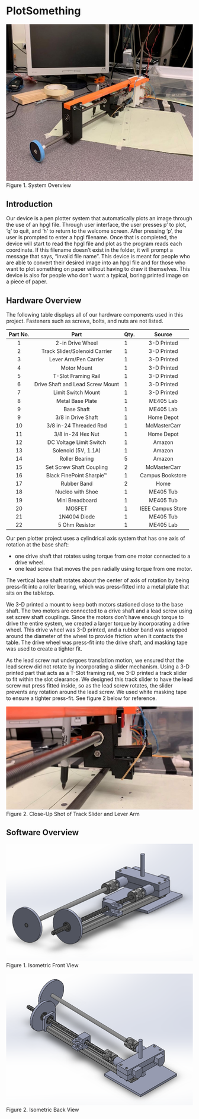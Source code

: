# PlotSomething

![alt text](System_Overview.jpg)
Figure 1. System Overview

## Introduction

Our device is a pen plotter system that automatically plots an image through the use of an hpgl file. Through user interface, the 
user presses p’ to plot, ‘q’ to quit, and ‘h’ to return to the welcome screen. After pressing ‘p’, the user is prompted to enter 
a hpgl filename. Once that is completed, the device will start to read the hpgl file and plot as the program reads each coordinate. 
If this filename doesn’t exist in the folder, it will prompt a message that says, “invalid file name”. This device is meant for people 
who are able to convert their desired image into an hpgl file and for those who want to plot something on paper without having to draw 
it themselves. This device is also for people who don’t want a typical, boring printed image on a piece of paper.

## Hardware Overview

The following table displays all of our hardware components used in this project. Fasteners such as screws, bolts, and nuts are not listed.

| Part No.  | Part                              |  Qty. | Source            |
|:---------:|:---------------------------------:|:------|:-----------------:|
|    1      | 2-in Drive Wheel                  |   1   | 3-D Printed       |
|    2      | Track Slider/Solenoid Carrier     |   1   | 3-D Printed       |
|    3      | Lever Arm/Pen Carrier             |   1   | 3-D Printed       |
|    4      | Motor Mount                       |   1   | 3-D Printed       |
|    5      | T-Slot Framing Rail               |   1   | 3-D Printed       | 
|    6      | Drive Shaft and Lead Screw Mount  |   1   | 3-D Printed       |
|    7      | Limit Switch Mount                |   1   | 3-D Printed       | 
|    8      | Metal Base Plate                  |   1   | ME405 Lab         |
|    9      | Base Shaft                        |   1   | ME405 Lab         |
|    9      | 3/8 in Drive Shaft                |   1   | Home Depot        |
|    10     | 3/8 in-24 Threaded Rod            |   1   | McMasterCarr      |
|    11     | 3/8 in-24 Hex Nut                 |   1   | Home Depot        |
|    12     | DC Voltage Limit Switch           |   1   | Amazon            |
|    13     | Solenoid (5V, 1.1A)               |   1   | Amazon            |
|    14     | Roller Bearing                    |   5   | Amazon            |
|    15     | Set Screw Shaft Coupling          |   2   | McMasterCarr      |
|    16     | Black FinePoint Sharpie&trade;    |   1   | Campus Bookstore  |
|    17     | Rubber Band                       |   2   | Home              |
|    18     | Nucleo with Shoe	                |   1   | ME405 Tub         |
|    19     | Mini Breadboard	                |   1   | ME405 Tub         |
|    20     | MOSFET	                        |   1   | IEEE Campus Store |
|    21     | 1N4004 Diode	                |   1   | ME405 Tub         |
|    22     | 5 Ohm Resistor                    |   1   | ME405 Lab         |

Our pen plotter project uses a cylindrical axis system that has one axis of rotation at the base shaft:
- one drive shaft that rotates using torque from one motor connected to a drive wheel.
- one lead screw that moves the pen radially using torque from one motor.

The vertical base shaft rotates about the center of axis of rotation by being press-fit into a roller bearing, 
which was press-fitted into a metal plate that sits on the tabletop.

We 3-D printed a mount to keep both motors stationed close to the base shaft. The two motors are connected 
to a drive shaft and a lead screw using set screw shaft couplings. Since the motors don’t have enough torque 
to drive the entire system, we created a larger torque by incorporating a drive wheel. This drive wheel was 
3-D printed, and a rubber band was wrapped around the diameter of the wheel to provide friction when it contacts 
the table. The drive wheel was press-fit into the drive shaft, and masking tape was used to create a tighter fit. 

As the lead screw nut undergoes translation motion, we ensured that the lead screw did not rotate by incorporating a 
slider mechanism. Using a 3-D printed part that acts as a T-Slot framing rail, we 3-D printed a track slider to fit 
within the slot clearance. We designed this track slider to have the lead screw nut press fitted inside, so as the lead 
screw rotates, the slider prevents any rotation around the lead screw. We used white masking tape to ensure a tighter 
press-fit. See figure 2 below for reference.

![alt text](Track_Slider.jpg)
Figure 2. Close-Up Shot of Track Slider and Lever Arm



## Software Overview

![alt text](Fixture_1.png)
Figure 1. Isometric Front View

![alt text](Fixture_2.png)
Figure 2. Isometric Back View